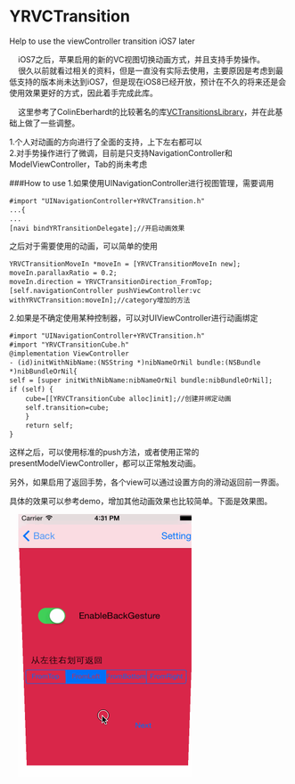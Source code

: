YRVCTransition
==========

Help to use the viewController transition iOS7 later


&nbsp;&nbsp;&nbsp;&nbsp;iOS7之后，苹果启用的新的VC视图切换动画方式，并且支持手势操作。  
&nbsp;&nbsp;&nbsp;&nbsp;很久以前就看过相关的资料，但是一直没有实际去使用，主要原因是考虑到最低支持的版本尚未达到iOS7，但是现在iOS8已经开放，预计在不久的将来还是会使用效果更好的方式，因此着手完成此库。

&nbsp;&nbsp;&nbsp;&nbsp;这里参考了ColinEberhardt的比较著名的库[VCTransitionsLibrary](https://github.com/ColinEberhardt/VCTransitionsLibrary)，并在此基础上做了一些调整。  

1.个人对动画的方向进行了全面的支持，上下左右都可以  
2.对手势操作进行了微调，目前是只支持NavigationController和ModelViewController，Tab的尚未考虑


###How to use
1.如果使用UINavigationController进行视图管理，需要调用

	#import "UINavigationController+YRVCTransition.h"
	...{
	...
    [navi bindYRTransitionDelegate];//开启动画效果
    
之后对于需要使用的动画，可以简单的使用
	
    YRVCTransitionMoveIn *moveIn = [YRVCTransitionMoveIn new];
    moveIn.parallaxRatio = 0.2;
    moveIn.direction = YRVCTransitionDirection_FromTop;
    [self.navigationController pushViewController:vc withYRVCTransition:moveIn];//category增加的方法
   
2.如果是不确定使用某种控制器，可以对UIViewController进行动画绑定

	#import "UINavigationController+YRVCTransition.h"
	#import "YRVCTransitionCube.h"
	@implementation ViewController
	- (id)initWithNibName:(NSString *)nibNameOrNil bundle:(NSBundle *)nibBundleOrNil{
    self = [super initWithNibName:nibNameOrNil bundle:nibBundleOrNil];
    if (self) {
        cube=[[YRVCTransitionCube alloc]init];//创建并绑定动画
        self.transition=cube;
    	}
    	return self;
	}
这样之后，可以使用标准的push方法，或者使用正常的presentModelViewController，都可以正常触发动画。

另外，如果启用了返回手势，各个view可以通过设置方向的滑动返回前一界面。


具体的效果可以参考demo，增加其他动画效果也比较简单。下面是效果图。

&nbsp;&nbsp;&nbsp;&nbsp;![效果图](./YRVCTransition动画图.gif "动画")
	